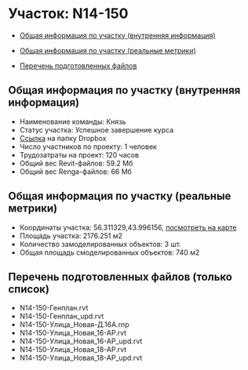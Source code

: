 # Участок: N14-150

* [Общая информация по участку (внутренняя информация)](#Chapter1)

* [Общая информация по участку (реальные метрики)](#Chapter2)

* [Перечень подготовленных файлов](#Chapter3)

## <a id="Chapter1"></a> Общая информация по участку (внутренняя информация)
+ Наименование команды: Князь
+ Статус участка: Успешное завершение курса
+ [Ссылка](https://www.dropbox.com/sh/wvvgv1nw1iqred9/AABV1jxdtY4GZWiFFnsVMxqMa/N14_150?dl=0) на папку Dropbox
+ Число участников по проекту: 1 человек
+ Трудозатраты на проект: 120 часов
+ Общий вес Revit-файлов: 59.2 Мб
+ Общий вес Renga-файлов: 66 Мб
## <a id="Chapter2"></a> Общая информация по участку (реальные метрики)
+ Координаты участка: 56.311329,43.996156, [посмотреть на карте](https://yandex.ru/maps/47/nizhny-novgorod/?ll=43.996156%2C56.311329&z=19)
+ Площадь участка: 2176.251 м2
+ Количество замоделированных объектов: 3 шт.
+ Общая площадь смоделированных объектов: 740 м2
## <a id="Chapter3"></a> Перечень подготовленных файлов (только список)
+ N14-150-Генплан.rvt
+ N14-150-Генплан_upd.rvt
+ N14-150-Улица_Новая-Д.16А.rnp
+ N14-150-Улица_Новая_16-АР.rvt
+ N14-150-Улица_Новая_16-АР_upd.rvt
+ N14-150-Улица_Новая_18-АР.rvt
+ N14-150-Улица_Новая_18-АР_upd.rvt
